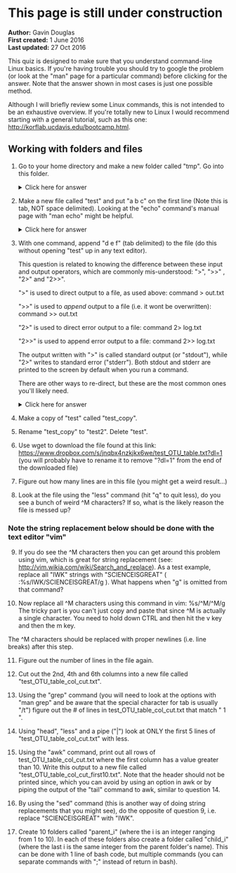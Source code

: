 # **This page is still under construction**

__Author:__ Gavin Douglas  
__First created:__ 1 June 2016  
__Last updated:__ 27 Oct 2016 

This quiz is designed to make sure that you understand command-line Linux basics. If you're having trouble you should try to google the problem (or look at the "man" page for a particular command) before clicking for the answer. Note that the answer shown in most cases is just one possible method.  

Although I will briefly review some Linux commands, this is not intended to be an exhaustive overview. If you're totally new to Linux I would recommend starting with a general tutorial, such as this one: http://korflab.ucdavis.edu/bootcamp.html. 

## Working with folders and files

1. Go to your home directory and make a new folder called "tmp". Go into this folder.

    <details> 
      <summary>Click here for answer</summary>
    <pre><code>
        cd # with no target this command should bring you to your home directory 
        mkdir tmp
        cd tmp
    </code></pre></details>

2. Make a new file called "test" and put "a	b	c" on the first line (Note this is tab, NOT space delimited). Looking at the "echo" command's manual page with "man echo" might be helpful.

    <details> 
      <summary>Click here for answer</summary>
    <pre><code>
        echo -e "a\tb\tc" > test
    </code></pre></details>

3. With one command, append "d	e	f" (tab delimited) to the file (do this without opening "test" up in any text editor). 

    This question is related to knowing the difference between these input and output operators, which are commonly mis-understood: ">", ">>" , "2>" and "2>>".

    ">" is used to direct output to a file, as used above:
        command > out.txt

    ">>" is used to _append_ output to a file (i.e. it wont be overwritten):
        command >> out.txt    
 
    "2>" is used to direct error output to a file:
        command 2> log.txt

    "2>>" is used to append error output to a file:
        command 2>> log.txt

    The output written with ">" is called standard output (or "stdout"), while "2>" writes to standard error ("stderr"). Both stdout and stderr are printed to the screen by default when you run a command.

    There are other ways to re-direct, but these are the most common ones you'll likely need.

    <details> 
      <summary>Click here for answer</summary>
    <pre><code>
        echo -e "d\te\tf" >> test
    </code></pre></details>




4. Make a copy of "test" called "test_copy".

5. Rename "test_copy" to "test2". Delete "test". 

6. Use wget to download the file found at this link: https://www.dropbox.com/s/jnqbx4nzkjkx6we/test_OTU_table.txt?dl=1
(you will probably have to rename it to remove "?dl=1" from the end of the downloaded file)

7. Figure out how many lines are in this file (you might get a weird result...)

8. Look at the file using the "less" command (hit "q" to quit less), do you see a bunch of weird ^M characters? If so, what is the likely reason the file is messed up? 

### Note the string replacement below should be done with the text editor "vim"
9. If you do see the ^M characters then you can get around this problem using vim, which is great for string replacement (see: http://vim.wikia.com/wiki/Search_and_replace). As a test example, replace all "IWK" strings with "SCIENCEISGREAT" ( :%s/IWK/SCIENCEISGREAT/g ). What happens when "g" is omitted from that command?

10. Now replace all ^M characters using this command in vim: %s/^M/^M/g
The tricky part is you can't just copy and paste that since ^M is actually a single character. You need to hold down CTRL and then hit the v key and then the m key. 

The ^M characters should be replaced with proper newlines (i.e. line breaks) after this step.

11. Figure out the number of lines in the file again.

12. Cut out the 2nd, 4th and 6th columns into a new file called "test_OTU_table_col_cut.txt".

13. Using the "grep" command (you will need to look at the options with "man grep" and be aware that the special character for tab is usually "/t") figure out the # of lines in test_OTU_table_col_cut.txt that match "	1	".

14. Using "head", "less" and a pipe ("|") look at ONLY the first 5 lines of "test_OTU_table_col_cut.txt" with less.

15. Using the "awk" command, print out all rows of test_OTU_table_col_cut.txt where the first column has a value greater than 10. Write this output to a new file called "test_OTU_table_col_cut_first10.txt". Note that the header should not be printed since, which you can avoid by using an option in awk or by piping the output of the "tail" command to awk, similar to question 14.

16. By using the "sed" command (this is another way of doing string replacements that you might see), do the opposite of question 9, i.e. replace "SCIENCEISGREAT" with "IWK".

17. Create 10 folders called "parent_i" (where the i is an integer ranging from 1 to 10). In each of these folders also create a folder called "child_i" (where the last i is the same integer from the parent folder's name). This can be done with 1 line of bash code, but multiple commands (you can separate commands with ";" instead of return in bash).  